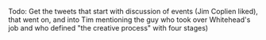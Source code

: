 Todo: Get the tweets that start with discussion of events (Jim Coplien liked), that went on, and into Tim mentioning the guy who took over Whitehead's job and who defined "the creative process" with four stages)